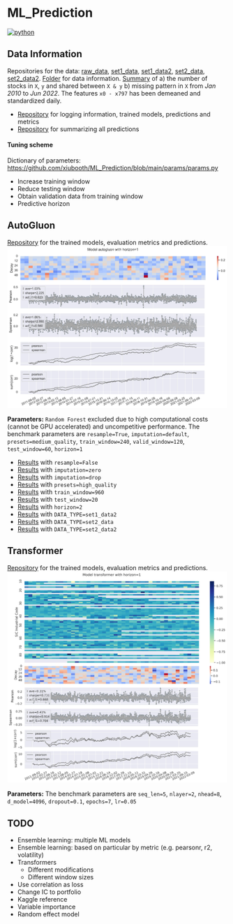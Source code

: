 # ML_Prediction
<p>
    <a href="https://www.python.org/">
    <img src="https://img.shields.io/badge/python-v3-brightgreen.svg" alt="python"></a> &nbsp;
</p>


## Data Information
Repositories for the data: <a href="https://drive.google.com/drive/folders/1mnn6lLWGSudLeWrNvC8aSzwGEvCxG3V1?usp=sharing">raw_data</a>, <a href="https://drive.google.com/drive/folders/15_uPaEnbewDlTv-vlYVxQicbdF9cwyrR?usp=sharing">set1_data</a>, <a href="https://drive.google.com/drive/folders/17-T_YKH8DINJAQ4L5S3pk9CVjQWZCYzT?usp=sharing">set1_data2</a>, <a href="https://drive.google.com/drive/folders/13BR955HTHuEzNB8v1Irf8Yu-mTJo9IHi?usp=sharing">set2_data</a>, <a href="https://drive.google.com/drive/folders/1ST6G7gWZe0eqS2mlugXH99OD1lQo6baY?usp=sharing">set2_data2</a>. <a href="https://drive.google.com/drive/folders/17KIh6DNflulVJ2Ivar5TkVY7UJ44nlQJ?usp=sharing">Folder</a> for data information. <a href="__resources__/exploration.pdf" target="_blank">Summary</a> of a) the number of stocks in `X`, `y` and shared between `X & y` b) missing pattern in `X` from *Jan 2010* to *Jun 2022*. The features `x0 - x797` has been demeaned and standardized daily.

- <a href="https://drive.google.com/drive/folders/16z4Lo84l1bXbSKnrSylF-mM2e1V6ZVv9?usp=sharing">Repository</a> for logging information, trained models, predictions and metrics
- <a href="https://drive.google.com/drive/folders/1qha7XVG7cAP1I7eN2A6hiCasoqg284DX?usp=sharing">Repository</a> for summarizing all predictions

#### Tuning scheme
Dictionary of parameters: https://github.com/xiubooth/ML_Prediction/blob/main/params/params.py
- Increase training window
- Reduce testing window
- Obtain validation data from training window
- Predictive horizon


## AutoGluon
<a href="https://drive.google.com/drive/folders/174vaHteTtcNFIO9xRVcpFESngPQXJPBE?usp=sharing" target="_blank">Repository</a> for the trained models, evaluation metrics and predictions. 
![alt text](./__resources__/autogluon/baseline.jpg?raw=true "Title")

**Parameters:** `Random Forest` excluded due to high computational costs (cannot be GPU accelerated) and uncompetitive performance. The benchmark parameters are `resample=True`, `imputation=default`, `presets=medium_quality`, `train_window=240`, `valid_window=120`, `test_window=60`, `horizon=1`
- <a href="./__resources__/autogluon/resample=False.pdf" target="_blank">Results</a> with `resample=False`
- <a href="./__resources__/autogluon/imputation=zero.pdf" target="_blank">Results</a> with `imputation=zero`
- <a href="./__resources__/autogluon/imputation=drop.pdf" target="_blank">Results</a> with `imputation=drop`
- <a href="./__resources__/autogluon/presets=high_quality.pdf" target="_blank">Results</a> with `presets=high_quality`
- <a href="./__resources__/autogluon/train_window=960.pdf" target="_blank">Results</a> with `train_window=960`
- <a href="./__resources__/autogluon/test_window=20.pdf" target="_blank">Results</a> with `test_window=20`
- <a href="./__resources__/autogluon/horizon=2.pdf" target="_blank">Results</a> with `horizon=2`
- <a href="./__resources__/autogluon/DATA_TYPE=set1_data2.pdf" target="_blank">Results</a> with `DATA_TYPE=set1_data2`
- <a href="./__resources__/autogluon/DATA_TYPE=set2_data.pdf" target="_blank">Results</a> with `DATA_TYPE=set2_data`
- <a href="./__resources__/autogluon/DATA_TYPE=set2_data2.pdf" target="_blank">Results</a> with `DATA_TYPE=set2_data2`


## Transformer
<a href="https://drive.google.com/drive/folders/1mpALA-anX8W8VuDaG9MDE5AUiQdZ2WYh?usp=sharing" target="_blank">Repository</a> for the trained models, evaluation metrics and predictions. 
![alt text](./__resources__/transformer/baseline.jpg?raw=true "Title")

**Parameters:** The benchmark parameters are `seq_len=5`, `nlayer=2`, `nhead=8`, `d_model=4096`, `dropout=0.1`, `epochs=7`, `lr=0.05`
 

## TODO
- Ensemble learning: multiple ML models
- Ensemble learning: based on particular by metric (e.g. pearsonr, r2, volatility)
- Transformers 
  - Different modifications
  - Different window sizes
- Use correlation as loss
- Change IC to portfolio
- Kaggle reference
- Variable importance
- Random effect model
